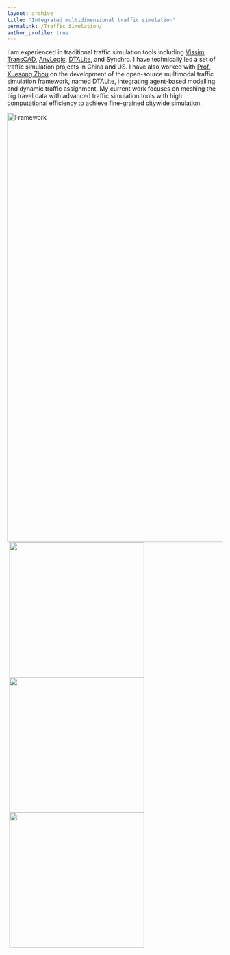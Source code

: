 ```yaml
---
layout: archive
title: "Integrated multidimensional traffic simulation"
permalink: /Traffic Simulation/
author_profile: true
---
```



I am experienced in traditional traffic simulation tools including [Vissim](https://zhuanlan.zhihu.com/p/38350957), [TransCAD](https://zhuanlan.zhihu.com/p/61273834), [AnyLogic](https://zhuanlan.zhihu.com/p/66526593), [DTALite](https://zhuanlan.zhihu.com/p/152268601), and Synchro.
I have technically led a set of traffic simulation projects in China and US.
I have also worked with [Prof. Xuesong Zhou](https://isearch.asu.edu/profile/2182101) on the development of the open-source multimodal traffic simulation framework, named DTALite, integrating agent-based modelling and dynamic traffic assignment.
My current work focuses on meshing the big travel data with advanced traffic simulation tools with high computational efficiency to achieve fine-grained citywide simulation. 

<img src="https://songhuahu-umd.github.io/images/FF6.png" width="1000" title='Framework'/>

<img src="https://songhuahu-umd.github.io/images/FF61.png" width="315" hspace="5"/> 
<img src="https://songhuahu-umd.github.io/images/FF62.jpg" width="315" hspace="5"/>
<img src="https://songhuahu-umd.github.io/images/FF63.png" width="315" hspace="5"/> 
